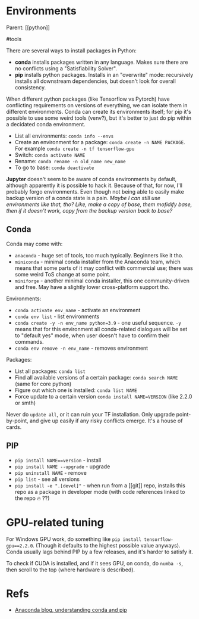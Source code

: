# Environments

Parent: [[python]]

#tools

There are several ways to install packages in Python:
* **conda** installs packages written in any language. Makes sure there are no conflicts using a "Satisfiability Solver".
* **pip** installs python packages. Installs in an "overwrite" mode: recursively installs all downstream dependencies, but doesn't look for overall consistency.


When different python packages (like Tensorflow vs Pytorch) have conflicting requirements on versions of everything, we can isolate them in different environments. Conda can create its environments itself; for pip it's possible to use some weird tools (venv?), but it's better to just do pip within a decidated conda environment.

* List all environments: `conda info --envs`
* Create an environment for a package: `conda create -n NAME PACKAGE`. For example `conda create -n tf tensorflow-gpu`
* Switch: `conda activate NAME`
* Rename: `conda rename -n old_name new_name`
* To go to base: `conda deactivate`

**Jupyter** doesn't seem to be aware of conda environments by default, although apparently it is possible to hack it. Because of that, for now, I'll probably forgo environments. Even though not being able to easily make backup version of a conda state is a pain. _Maybe I can still use environments like that, tho? Like, make a copy of base, them mofidify base, then if it doesn't work, copy from the backup version back to base?_

## Conda

Conda may come with:
* `anaconda` - huge set of tools, too much typically. Beginners like it tho.
* `miniconda` - minimal conda installer from the Anaconda team, which means that some parts of it may conflict with commercial use; there was some weird ToS change at some point.
* `miniforge` - another minimal conda installer, this one community-driven and free. May have a slightly lower cross-platform support tho.

Environments:
* `conda activate env_name` - activate an environment
* `conda env list` - list environments
* `conda create -y -n env_name python=3.9` - one useful sequence. `-y` means that for this environment all conda-related dialogues will be set to "default yes" mode, when user doesn't have to confirm their commands.
* `conda env remove -n env_name` - removes environment

Packages:
* List all packages: `conda list`
* Find all available versions of a certain package: `conda search NAME` (same for core python)
* Figure out which one is installed: `conda list NAME`
* Force update to a certain version `conda install NAME=VERSION` (like 2.2.0 or smth)

Never do `update all`, or it can ruin your TF installation. Only upgrade point-by-point, and give up easily if any risky conflicts emerge. It's a house of cards.

## PIP

* `pip install NAME==version` - install
* `pip install NAME --upgrade` - upgrade
* `pip uninstall NAME` - remove
* `pip list` - see all versions
* `pip install -e ".[devel]"` - when run from a [[git]] repo, installs this repo as a package in developer mode (with code references linked to the repo 🔥 ??)

# GPU-related tuning

For Windows GPU work, do something like `pip install tensorflow-gpu==2.2.0`. (Though it defaults to the highest possible value anyways). Conda usually lags behind PIP by a few releases, and it's harder to satisfy it. 

To check if CUDA is installed, and if it sees GPU, on conda, do `numba -s`, then scroll to the top (where hardware is described).

# Refs

* [Anaconda blog, understanding conda and pip](https://www.anaconda.com/blog/understanding-conda-and-pip#:~:text=Pip%20installs%20Python%20packages%20whereas,software%20written%20in%20any%20language.&text=Another%20key%20difference%20between%20the,the%20packages%20installed%20in%20them.)
